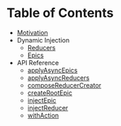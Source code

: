# Table of Contents

* [Motivation](/docs/Motivation.md)
* Dynamic Injection
  * [Reducers](/docs/Dynamic-Injection/Reducers.md)
  * [Epics](/docs/Dynamic-Injection/Epics.md)
* API Reference
  * [applyAsyncEpics](/docs/API-Reference/applyAsyncEpics.md)
  * [applyAsyncReducers](/docs/API-Reference/applyAsyncReducers.md)
  * [composeReducerCreator](/docs/API-Reference/composeReducerCreator.md)
  * [createRootEpic](/docs/API-Reference/createRootEpic.md)
  * [injectEpic](/docs/API-Reference/injectEpic.md)
  * [injectReducer](/docs/API-Reference/injectReducer.md)
  * [withAction](/docs/API-Reference/withAction.md)

